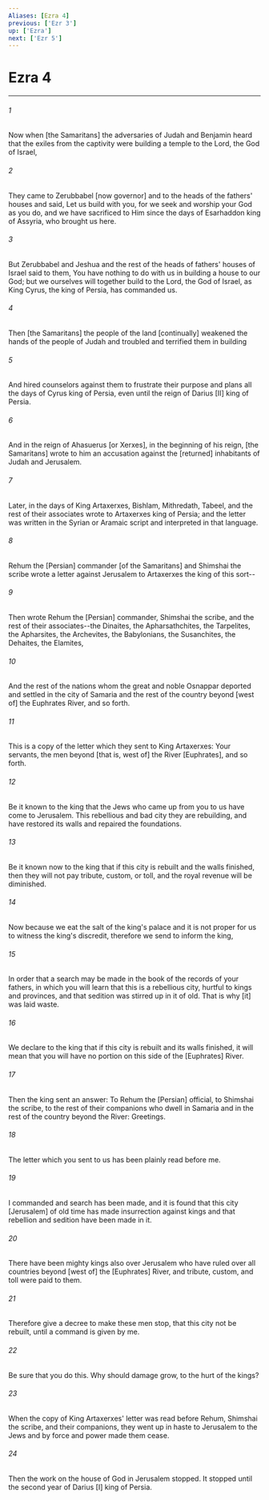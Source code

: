 ```yaml
---
Aliases: [Ezra 4]
previous: ['Ezr 3']
up: ['Ezra']
next: ['Ezr 5']
---
```

# Ezra 4

***


###### 1 


Now when [the Samaritans] the adversaries of Judah and Benjamin heard that the exiles from the captivity were building a temple to the Lord, the God of Israel, 


###### 2 


They came to Zerubbabel [now governor] and to the heads of the fathers' houses and said, Let us build with you, for we seek and worship your God as you do, and we have sacrificed to Him since the days of Esarhaddon king of Assyria, who brought us here. 


###### 3 


But Zerubbabel and Jeshua and the rest of the heads of fathers' houses of Israel said to them, You have nothing to do with us in building a house to our God; but we ourselves will together build to the Lord, the God of Israel, as King Cyrus, the king of Persia, has commanded us. 


###### 4 


Then [the Samaritans] the people of the land [continually] weakened the hands of the people of Judah and troubled and terrified them in building 


###### 5 


And hired counselors against them to frustrate their purpose and plans all the days of Cyrus king of Persia, even until the reign of Darius [II] king of Persia. 


###### 6 


And in the reign of Ahasuerus [or Xerxes], in the beginning of his reign, [the Samaritans] wrote to him an accusation against the [returned] inhabitants of Judah and Jerusalem. 


###### 7 


Later, in the days of King Artaxerxes, Bishlam, Mithredath, Tabeel, and the rest of their associates wrote to Artaxerxes king of Persia; and the letter was written in the Syrian or Aramaic script and interpreted in that language. 


###### 8 


Rehum the [Persian] commander [of the Samaritans] and Shimshai the scribe wrote a letter against Jerusalem to Artaxerxes the king of this sort-- 


###### 9 


Then wrote Rehum the [Persian] commander, Shimshai the scribe, and the rest of their associates--the Dinaites, the Apharsathchites, the Tarpelites, the Apharsites, the Archevites, the Babylonians, the Susanchites, the Dehaites, the Elamites, 


###### 10 


And the rest of the nations whom the great and noble Osnappar deported and settled in the city of Samaria and the rest of the country beyond [west of] the Euphrates River, and so forth. 


###### 11 


This is a copy of the letter which they sent to King Artaxerxes: Your servants, the men beyond [that is, west of] the River [Euphrates], and so forth. 


###### 12 


Be it known to the king that the Jews who came up from you to us have come to Jerusalem. This rebellious and bad city they are rebuilding, and have restored its walls and repaired the foundations. 


###### 13 


Be it known now to the king that if this city is rebuilt and the walls finished, then they will not pay tribute, custom, or toll, and the royal revenue will be diminished. 


###### 14 


Now because we eat the salt of the king's palace and it is not proper for us to witness the king's discredit, therefore we send to inform the king, 


###### 15 


In order that a search may be made in the book of the records of your fathers, in which you will learn that this is a rebellious city, hurtful to kings and provinces, and that sedition was stirred up in it of old. That is why [it] was laid waste. 


###### 16 


We declare to the king that if this city is rebuilt and its walls finished, it will mean that you will have no portion on this side of the [Euphrates] River. 


###### 17 


Then the king sent an answer: To Rehum the [Persian] official, to Shimshai the scribe, to the rest of their companions who dwell in Samaria and in the rest of the country beyond the River: Greetings. 


###### 18 


The letter which you sent to us has been plainly read before me. 


###### 19 


I commanded and search has been made, and it is found that this city [Jerusalem] of old time has made insurrection against kings and that rebellion and sedition have been made in it. 


###### 20 


There have been mighty kings also over Jerusalem who have ruled over all countries beyond [west of] the [Euphrates] River, and tribute, custom, and toll were paid to them. 


###### 21 


Therefore give a decree to make these men stop, that this city not be rebuilt, until a command is given by me. 


###### 22 


Be sure that you do this. Why should damage grow, to the hurt of the kings? 


###### 23 


When the copy of King Artaxerxes' letter was read before Rehum, Shimshai the scribe, and their companions, they went up in haste to Jerusalem to the Jews and by force and power made them cease. 


###### 24 


Then the work on the house of God in Jerusalem stopped. It stopped until the second year of Darius [I] king of Persia.
